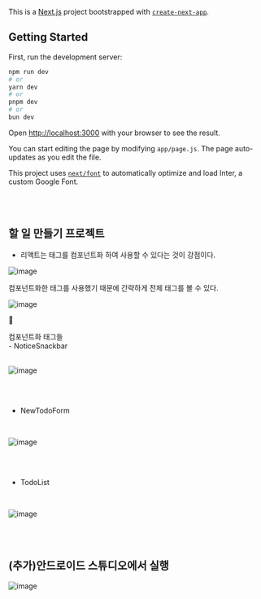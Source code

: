 This is a [Next.js](https://nextjs.org/) project bootstrapped with [`create-next-app`](https://github.com/vercel/next.js/tree/canary/packages/create-next-app).

## Getting Started

First, run the development server:

```bash
npm run dev
# or
yarn dev
# or
pnpm dev
# or
bun dev
```

Open [http://localhost:3000](http://localhost:3000) with your browser to see the result.

You can start editing the page by modifying `app/page.js`. The page auto-updates as you edit the file.

This project uses [`next/font`](https://nextjs.org/docs/basic-features/font-optimization) to automatically optimize and load Inter, a custom Google Font.


<br><br>

## 할 일 만들기 프로젝트

- 리액트는 태그를 컴포넌트화 하여 사용할 수 있다는 것이 강점이다.

![image](https://github.com/yhwit30/nextJs_project/assets/153142837/62b0d0a7-5a22-4153-bff6-ce7a9a633749)


컴포넌트화한 태그를 사용했기 때문에 간략하게 전체 태그를 볼 수 있다.

![image](https://github.com/yhwit30/nextJs_project/assets/153142837/c9659bde-d3ba-4316-ae83-94f33dc0dfb4)


<p>&#128317;</p> 
컴포넌트화 태그들
<div>
- NoticeSnackbar
</div>
<br>
  
![image](https://github.com/yhwit30/nextJs_project/assets/153142837/72aebc7d-be63-4095-a1d4-e3389048b526)

<div>
  <br><br>
  
- NewTodoForm
</div>
<br>

![image](https://github.com/yhwit30/nextJs_project/assets/153142837/276523a1-0c46-4687-9bc7-f34dbac37468)

<div>
<br><br>
  
- TodoList
</div>
<br>

![image](https://github.com/yhwit30/nextJs_project/assets/153142837/a3e1a378-448c-4851-97ff-f7c50900c90e)




<br><br>
## (추가)안드로이드 스튜디오에서 실행

![image](https://github.com/yhwit30/nextJs_project/assets/153142837/9916ec8b-2693-47e6-955b-918c79f7054a)





